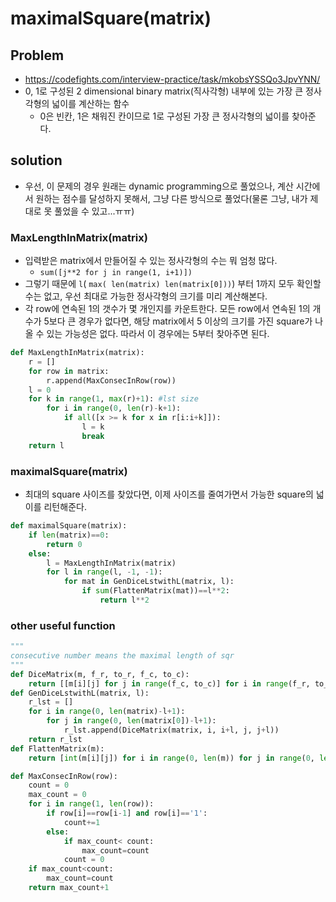 # maximalSquare(matrix)

## Problem

- https://codefights.com/interview-practice/task/mkobsYSSQo3JpvYNN/
- 0, 1로 구성된 2 dimensional binary matrix(직사각형) 내부에 있는 가장 큰 정사각형의 넓이를 계산하는 함수 
	- 0은 빈칸, 1은 채워진 칸이므로 1로 구성된 가장 큰 정사각형의 넓이를 찾아준다. 

## solution

- 우선, 이 문제의 경우 원래는 dynamic programming으로 풀었으나, 계산 시간에서 원하는 점수를 달성하지 못해서, 그냥 다른 방식으로 풀었다(물론 그냥, 내가 제대로 못 풀었을 수 있고...ㅠㅠ)


### MaxLengthInMatrix(matrix)

- 입력받은 matrix에서 만들어질 수 있는 정사각형의 수는 뭐 엄청 많다. 
	- `sum([j**2 for j in range(1, i+1)])`
- 그렇기 때문에 `l`( `max( len(matrix) len(matrix[0]))`) 부터 1까지 모두 확인할 수는 없고, 우선 최대로 가능한 정사각형의 크기를 미리 계산해본다. 
- 각 row에 연속된 1의 갯수가 몇 개인지를 카운트한다. 모든 row에서 연속된 1의 개수가 5보다 큰 경우가 없다면, 해당 matrix에서 5 이상의 크기를 가진 square가 나올 수 있는 가능성은 없다. 따라서 이 경우에는 5부터 찾아주면 된다. 

```python
def MaxLengthInMatrix(matrix):
    r = []
    for row in matrix:
        r.append(MaxConsecInRow(row))
    l = 0 
    for k in range(1, max(r)+1): #lst size
        for i in range(0, len(r)-k+1):
            if all([x >= k for x in r[i:i+k]]):
                l = k
                break
    return l
```

### maximalSquare(matrix)

- 최대의 square 사이즈를 찾았다면, 이제 사이즈를 줄여가면서 가능한 square의 넓이를 리턴해준다. 

```python
def maximalSquare(matrix):
    if len(matrix)==0:
        return 0
    else:
        l = MaxLengthInMatrix(matrix)
        for l in range(l, -1, -1):
            for mat in GenDiceLstwithL(matrix, l):
                if sum(FlattenMatrix(mat))==l**2:
                    return l**2
```

### other useful function 

```python
"""
consecutive number means the maximal length of sqr
"""
def DiceMatrix(m, f_r, to_r, f_c, to_c):
    return [[m[i][j] for j in range(f_c, to_c)] for i in range(f_r, to_r)]
def GenDiceLstwithL(matrix, l):
    r_lst = []
    for i in range(0, len(matrix)-l+1):
        for j in range(0, len(matrix[0])-l+1):
            r_lst.append(DiceMatrix(matrix, i, i+l, j, j+l))
    return r_lst
def FlattenMatrix(m):
    return [int(m[i][j]) for i in range(0, len(m)) for j in range(0, len(m))]

def MaxConsecInRow(row):
    count = 0 
    max_count = 0 
    for i in range(1, len(row)):
        if row[i]==row[i-1] and row[i]=='1':
            count+=1
        else:
            if max_count< count:
                max_count=count
            count = 0 
    if max_count<count:
        max_count=count
    return max_count+1
```
